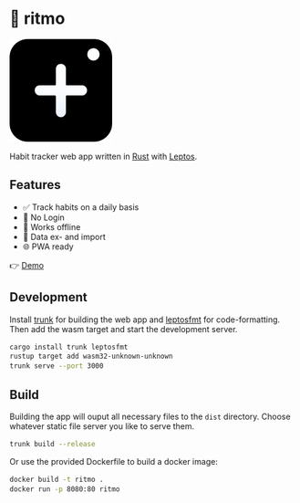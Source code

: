 # 🏅 ritmo

<img alt="A rounded black square with a white plus-symbol on it." src="public/icon/ritmo.png" width="180px"/>

Habit tracker web app written in [Rust](https://www.rust-lang.org/) with [Leptos](https://leptos.dev/).

## Features

- ✅ Track habits on a daily basis
- 👤 No Login
- 🔌 Works offline
- 📁 Data ex- and import
- 🌐 PWA ready

👉 [Demo](https://ritmo.jflessau.com)

## Development

Install [trunk](https://github.com/trunk-rs/trunk) for building the web app and [leptosfmt](https://github.com/bram209/leptosfmt) for code-formatting.  
Then add the wasm target and start the development server.

```sh
cargo install trunk leptosfmt
rustup target add wasm32-unknown-unknown
trunk serve --port 3000
```

## Build

Building the app will ouput all necessary files to the `dist` directory. Choose whatever static file server you like to serve them.

```sh
trunk build --release
```

Or use the provided Dockerfile to build a docker image:

```sh
docker build -t ritmo .
docker run -p 8080:80 ritmo
```
